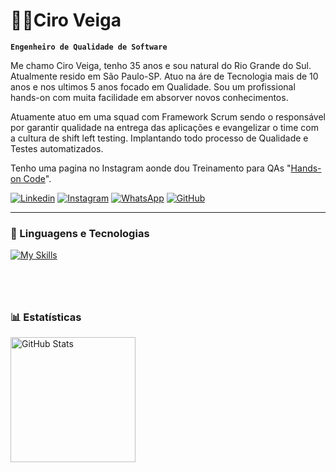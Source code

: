 # 👨‍💻Ciro Veiga

**`Engenheiro de Qualidade de Software`**

Me chamo Ciro Veiga, tenho 35 anos e sou natural do Rio Grande do Sul. Atualmente resido em São Paulo-SP. Atuo na áre de Tecnologia mais de 10 anos e nos ultimos 5 anos focado em Qualidade. Sou um profissional hands-on com muita facilidade em absorver novos conhecimentos. 

Atuamente atuo em uma squad com Framework Scrum sendo o responsável por garantir qualidade na entrega das aplicações e evangelizar o time com a cultura de shift left testing. Implantando todo processo de Qualidade e Testes automatizados.

Tenho uma pagina no Instagram aonde dou Treinamento para QAs 
"[Hands-on Code](https://www.instagram.com/handsoncodeoficial?igsh=MW95dXQ5ZmdwNDA0MA==)".

[![Linkedin](https://img.shields.io/badge/LinkedIn-0077B5?style=for-the-badge&logo=linkedin&logoColor=white)](https://www.linkedin.com/in/veigaciro/)
[![Instagram ](https://img.shields.io/badge/Instagram-E4405F?style=for-the-badge&logo=instagram&logoColor=white)](https://www.instagram.com/veigaciro?igsh=MjFsNnZoaHdmeXFi)
[![WhatsApp ](https://img.shields.io/badge/WhatsApp-25D366?style=for-the-badge&logo=whatsapp&logoColor=white)](https://w.app/j5sazK)
[![GitHub ](https://img.shields.io/badge/GitHub-100000?style=for-the-badge&logo=github&logoColor=white)](https://github.com/CiroVeiga)


---


### 🤖 Linguagens e Tecnologias
<p align="left">
  <a href="https://skillicons.dev" target="_blank" rel="noreferrer">
    <img src="https://skillicons.dev/icons?i=js,html,postman,cypress,git,github,figma,azure,docker,postgresql,python,aws,azure devops," alt="My Skills"/>
  </a>
</p>
  
</p>

###

<br/>
<br/>

### 📊 Estatísticas

<p>
  <img 
    align="left" 
    alt="GitHub Stats" 
    height="200" 
    style="padding-right: 10px;" 
    src="https://github-readme-stats.vercel.app/api?username=CiroVeiga&show_icons=true&theme=tokyonight&include_all_commits=true&locale=pt-br" 
  />

